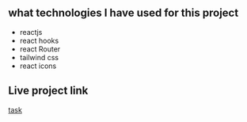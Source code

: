 ## what technologies I have used for this project 
- reactjs
- react hooks
- react Router
- tailwind css
- react icons
## Live project link
[task]()